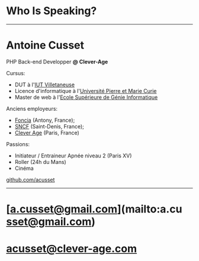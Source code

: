 # Who Is Speaking?

---

# Antoine Cusset

PHP Back-end Developper **@ Clever-Age**

Cursus:

* DUT à l'[IUT Villetaneuse](https://iutv.univ-paris13.fr/)
* Licence d'informatique à l'[Université Pierre et Marie Curie](http://www.upmc.fr/)
* Master de web à l'[Ecole Supérieure de Génie Informatique](https://www.esgi.fr/)

Anciens employeurs:

* [Foncia](https://fr.foncia.com/) (Antony, France);
* [SNCF](https://www.sncf.com/fro) (Saint-Denis, France);
* [Clever Age](https://www.clever-age.com/fr/) (Paris, France)

Passions:
* Initiateur / Entraineur Apnée niveau 2 (Paris XV)
* Roller (24h du Mans)
* Cinéma 

<p class="center">
    <i class="fa fa-github"></i> <a href="https://github.com/acusset">github.com/acusset</a>
</p>

---

# [a.cusset@gmail.com](mailto:a.cu sset@gmail.com)
# [acusset@clever-age.com](mailto:acusset@clever-age.com)

